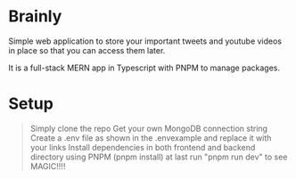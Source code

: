 # Brainly

Simple web application to store your important tweets and youtube videos in place so that you can access them later.

It is a full-stack MERN app in Typescript with PNPM to manage packages.

# Setup
> Simply clone the repo
> Get your own MongoDB connection string
> Create a .env file as shown in the .envexample and replace it with your links
> Install dependencies in both frontend and backend directory using PNPM (pnpm install)
> at last run "pnpm run dev" to see MAGIC!!!!
